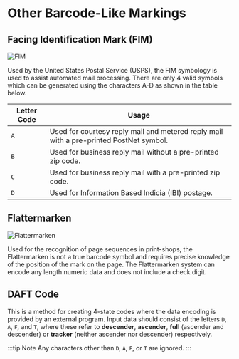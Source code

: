 # Other Barcode-Like Markings
## Facing Identification Mark (FIM)

![FIM](/assets/barcodes/barcode_52.png)

Used by the United States Postal Service (USPS), the FIM symbology is used to assist automated mail processing. There are only 4 valid symbols which can be generated using the characters A-D as shown in the table below.

| Letter Code   | Usage                                                                                  |
|---------------|----------------------------------------------------------------------------------------|
| `A`           | Used for courtesy reply mail and metered reply mail with a pre-printed PostNet symbol. |
| `B`           | Used for business reply mail without a pre-printed zip code.                           |
| `C`           | Used for business reply mail with a pre-printed zip code.                              |
| `D`           | Used for Information Based Indicia (IBI) postage.                                      |


## Flattermarken

![Flattermarken](/assets/barcodes/barcode_53.png)

Used for the recognition of page sequences in print-shops, the Flattermarken is not a true barcode symbol and requires precise knowledge of the position of the mark on the page. The Flattermarken system can encode any length numeric data and does not include a check digit.

## DAFT Code

This is a method for creating 4-state codes where the data encoding is provided by an external program. Input data should consist of the letters `D`, `A`, `F`, and `T`, where these refer to **descender**, **ascender**, **full** (ascender and descender) or **tracker** (neither ascender nor descender) respectively.

:::tip Note
Any characters other than `D`, `A`, `F`, or `T` are ignored.
:::